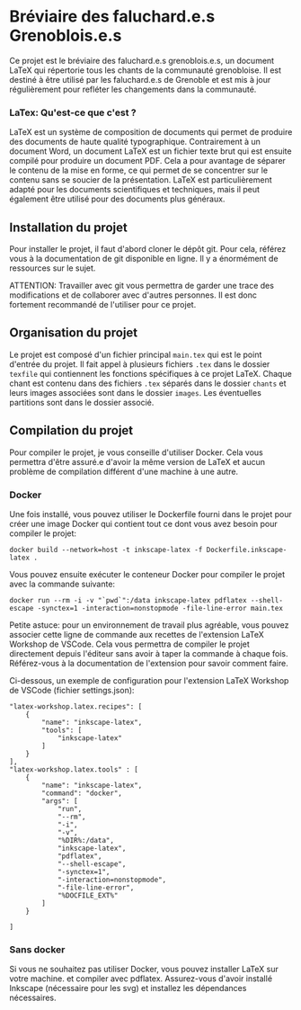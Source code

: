 # Bréviaire des faluchard.e.s Grenoblois.e.s

Ce projet est le bréviaire des faluchard.e.s grenoblois.e.s, un document LaTeX qui répertorie tous les chants de la communauté grenobloise. Il est destiné à être utilisé par les faluchard.e.s de Grenoble et est mis à jour régulièrement pour refléter les changements dans la communauté.

### LaTex: Qu'est-ce que c'est ?
LaTeX est un système de composition de documents qui permet de produire des documents de haute qualité typographique. Contrairement à un document Word, un document LaTeX est un fichier texte brut qui est ensuite compilé pour produire un document PDF. Cela a pour avantage de séparer le contenu de la mise en forme, ce qui permet de se concentrer sur le contenu sans se soucier de la présentation. LaTeX est particulièrement adapté pour les documents scientifiques et techniques, mais il peut également être utilisé pour des documents plus généraux.

## Installation du projet

Pour installer le projet, il faut d'abord cloner le dépôt git. Pour cela, référez vous à la documentation de git disponible en ligne. Il y a énormément de ressources sur le sujet.

ATTENTION: Travailler avec git vous permettra de garder une trace des modifications et de collaborer avec d'autres personnes. Il est donc fortement recommandé de l'utiliser pour ce projet.

## Organisation du projet

Le projet est composé d'un fichier principal `main.tex` qui est le point d'entrée du projet. Il fait appel à plusieurs fichiers `.tex` dans le dossier `texfile` qui contiennent les fonctions spécifiques à ce projet LaTeX. Chaque chant est contenu dans des fichiers `.tex` séparés dans le dossier `chants` et leurs images associées sont dans le dossier `images`. Les éventuelles partitions sont dans le dossier associé.

## Compilation du projet

Pour compiler le projet, je vous conseille d'utiliser Docker. Cela vous permettra d'être assuré.e d'avoir la même version de LaTeX et aucun problème de compilation différent d'une machine à une autre.

### Docker

Une fois installé, vous pouvez utiliser le Dockerfile fourni dans le projet pour créer une image Docker qui contient tout ce dont vous avez besoin pour compiler le projet:

```docker build --network=host -t inkscape-latex -f Dockerfile.inkscape-latex .```

Vous pouvez ensuite exécuter le conteneur Docker pour compiler le projet avec la commande suivante:

```docker run --rm -i -v "`pwd`":/data inkscape-latex pdflatex --shell-escape -synctex=1 -interaction=nonstopmode -file-line-error main.tex```

Petite astuce: pour un environnement de travail plus agréable, vous pouvez associer cette ligne de commande aux recettes de l'extension LaTeX Workshop de VSCode. Cela vous permettra de compiler le projet directement depuis l'éditeur sans avoir à taper la commande à chaque fois. Référez-vous à la documentation de l'extension pour savoir comment faire.

Ci-dessous, un exemple de configuration pour l'extension LaTeX Workshop de VSCode (fichier settings.json):
```
"latex-workshop.latex.recipes": [
    {
        "name": "inkscape-latex",
        "tools": [
            "inkscape-latex"
        ]
    }
],
"latex-workshop.latex.tools" : [
    {
        "name": "inkscape-latex",
        "command": "docker",
        "args": [
            "run",
            "--rm",
            "-i",
            "-v",
            "%DIR%:/data",
            "inkscape-latex",
            "pdflatex",
            "--shell-escape",
            "-synctex=1",
            "-interaction=nonstopmode",
            "-file-line-error",
            "%DOCFILE_EXT%"
        ]
    }

]
```

### Sans docker

Si vous ne souhaitez pas utiliser Docker, vous pouvez installer LaTeX sur votre machine. et compiler avec pdflatex. Assurez-vous d'avoir installé Inkscape (nécessaire pour les svg) et installez les dépendances nécessaires.

